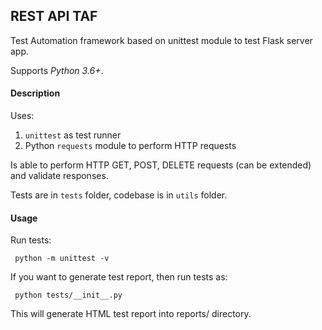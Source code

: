 ## REST API TAF
Test Automation framework based on unittest module to test Flask server app.

Supports _Python 3.6+_.

#### Description
Uses:

1. ```unittest``` as test runner
2. Python ```requests``` module to perform HTTP requests


Is able to perform HTTP GET, POST, DELETE requests (can be extended) and validate responses.

Tests are in ```tests``` folder, codebase is in ```utils``` folder.

#### Usage
Run tests:

``` python -m unittest -v```


If you want to generate test report, then run tests as:

``` python tests/__init__.py```

This will generate HTML test report into reports/ directory.